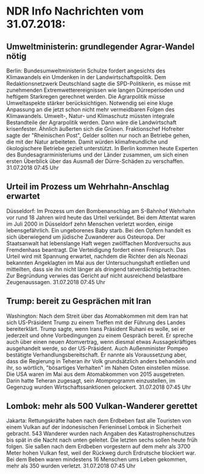 # NDR Info Nachrichten vom 31.07.2018:


## Umweltministerin: grundlegender Agrar-Wandel nötig
Berlin: Bundesumweltministerin Schulze fordert angesichts des Klimawandels ein Umdenken in der Landwirtschaftspolitik. Dem Redaktionsnetzwerk Deutschland sagte die SPD-Politikerin, es müsse mit zunehmenden Extremwetterereignissen wie langen Dürreperioden und heftigem Starkregen gerechnet werden. Die Agrarpolitik müsse Umweltaspekte stärker berücksichtigen. Notwendig sei eine kluge Anpassung an die jetzt schon nicht mehr vermeidbaren Folgen des Klimawandels. Umwelt-, Natur- und Klimaschutz müssten integrale Bestandteile der Agrarpolitik werden. Dann wäre die Landwirtschaft krisenfester. Ähnlich äußerten sich die Grünen. Fraktionschef Hofreiter sagte der "Rheinischen Post", Gelder sollten nur noch an Betriebe gehen, die mit der Natur arbeiteten. Damit würden klimafreundliche und ökologischere Betriebe gezielt unterstützt. In Berlin kommen heute Experten des Bundesagrarministeriums und der Länder zusammen, um sich einen ersten Überblick über das Ausmaß der Dürre-Schäden zu verschaffen. 31.07.2018 07:45 Uhr 

## Urteil im Prozess um Wehrhahn-Anschlag erwartet
Düsseldorf: Im Prozess um den Bombenanschlag am S-Bahnhof Wehrhahn vor rund 18 Jahren wird heute das Urteil verkündet. Bei dem Attentat waren im Juli 2000 in Düsseldorf zehn Menschen verletzt worden, einige lebensgefährlich. Ein ungeborenes Baby starb. Bei den Opfern handelt es sich überwiegend um jüdische Zuwanderer aus Osteuropa. Der Staatsanwalt hat lebenslange Haft wegen zwölffachen Mordversuchs aus Fremdenhass beantragt. Die Verteidigung fordert einen Freispruch. Das Urteil wird mit Spannung erwartet, nachdem die Richter den als Neonazi bekannten Angeklagten im Mai aus der Untersuchungshaft entließen und mitteilten, dass sie ihn nicht länger als dringend tatverdächtig betrachten. Zur Begründung verwies das Gericht auf nicht ausreichend belastbare Zeugenaussagen. 31.07.2018 07:45 Uhr 

## Trump: bereit zu Gesprächen mit Iran
Washington: 	Nach dem Streit über das Atomabkommen mit dem Iran hat sich US-Präsident Trump  zu einem Treffen mit der Führung des Landes bereiterklärt. Trump sagte, wenn Irans Präsident Ruhani es wolle, sei er jederzeit und ohne Vorbedingungen zu einem Gespräch bereit. Er spreche auch über einen neuen Atomvertrag, wenn diesmal etwas Aussagekräftiges ausgehandelt werde, so der US-Präsident. Auch Außenminister Pompeo bestätigte Verhandlungsbereitschaft. Er nannte als Voraussetzung aber, dass die Regierung in Teheran ihr Volk grundsätzlich anders behandeln und ihr, so wörtlich, "bösartiges Verhalten" im Nahen Osten einstellen müsse. Die USA waren im Mai aus dem Atomabkommen von 2015 ausgetreten. Darin hatte Teheran zugesagt, sein Atomprogramm einzustellen, im Gegenzug wurden Wirtschaftssanktionen gelockert. 31.07.2018 07:45 Uhr 

## Lombok: mehr als 500 Vulkan-Wanderer gerettet
Jakarta: Rettungskräfte haben nach dem Erdbeben fast alle Touristen von einem Vulkan auf der indonesischen Ferieninsel Lombok in Sicherheit gebracht. 543 Wanderer wurden nach Angaben des Katastrophenschutzes bis spät in die Nacht nach unten geleitet. Die letzten sechs sollen heute früh folgen. Sie saßen nach dem Erdbeben vorgestern auf dem mehr als 3700 Meter hohen Vulkan fest, weil der Rückweg durch Erdrutsche blockiert war. Bei dem Beben waren mindestens 16 Menschen ums Leben gekommen, mehr als 350 wurden verletzt. 31.07.2018 07:45 Uhr 
